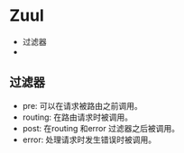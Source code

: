 # Zuul

- 过滤器
- 

## 过滤器

- pre: 可以在请求被路由之前调用。
- routing: 在路由请求时被调用。
- post: 在routing 和error 过滤器之后被调用。
- error: 处理请求时发生错误时被调用。

